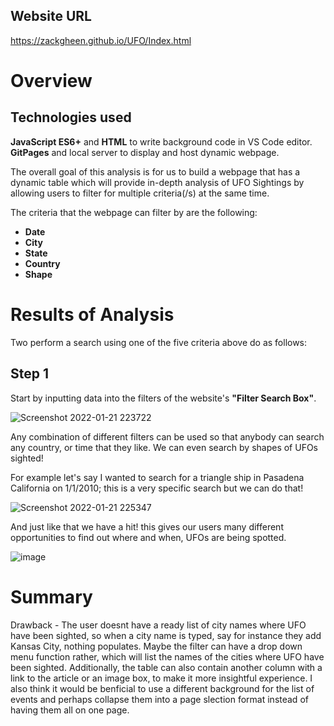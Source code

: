 ## Website URL

https://zackgheen.github.io/UFO/Index.html

# **Overview**

## Technologies used

**JavaScript ES6+** and **HTML** to write background code in VS Code editor.
**GitPages** and local server to display and host dynamic webpage.

The overall goal of this analysis is for us to build a webpage that has a dynamic table which will provide in-depth analysis of UFO Sightings by allowing users to filter for multiple criteria(/s) at the same time.

The criteria that the webpage can filter by are the following:

- **Date**
- **City**
- **State**
- **Country**
- **Shape**

# **Results of Analysis**

Two perform a search using one of the five criteria above do as follows:

## **Step 1**

Start by inputting data into the filters of the website's **"Filter Search Box"**.

![Screenshot 2022-01-21 223722](https://user-images.githubusercontent.com/93295751/150624818-f472e114-5453-4d0b-83f9-78b71ac3a1c7.png)

Any combination of different filters can be used so that anybody can search any country, or time that they like. We can even search by shapes of UFOs sighted!

For example let's say I wanted to search for a triangle ship in Pasadena California on 1/1/2010; this is a very specific search but we can do that!

![Screenshot 2022-01-21 225347](https://user-images.githubusercontent.com/93295751/150625239-d6e6c4b6-6956-45e1-9ef4-8fb5a11e94d9.png)

And just like that we have a hit! this gives our users many different opportunities to find out where and when, UFOs are being spotted. 

![image](https://user-images.githubusercontent.com/93295751/150651005-b78a0ebe-810b-4e99-9bd7-4b1903d8a791.png)


# **Summary**

Drawback - The user doesnt have a ready list of city names where UFO have been sighted, so when a city name is typed, say for instance they add Kansas City, nothing populates. Maybe the filter can have a drop down menu function rather, which will list the names of the cities where UFO have been sighted.  Additionally, the table can also contain another column with a link to the article or an image box, to make it more insightful experience. I also think it would be benficial to use a different background for the list of events and perhaps collapse them into a page slection format instead of having them all on one page.

